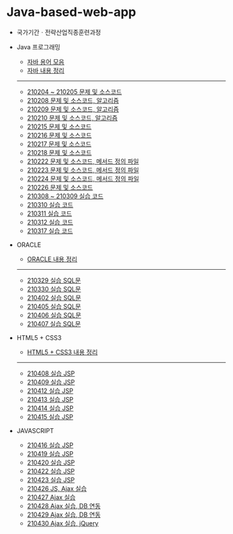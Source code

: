 # Java-based-web-app

* 국가기간ㆍ전략산업직종훈련과정

* Java 프로그래밍
  * [자바 용어 모음](https://github.com/JiYoung-Kwon/Java-based-web-app/tree/main/자바%20용어%20모음.md)
  * [자바 내용 정리](https://github.com/JiYoung-Kwon/Java-based-web-app/tree/main/자바%20내용%20정리.md)
  * ***
  * [210204 ~ 210205 문제 및 소스코드](https://github.com/JiYoung-Kwon/Java-based-web-app/tree/main/210204-05)
  * [210208 문제 및 소스코드, 알고리즘](https://github.com/JiYoung-Kwon/Java-based-web-app/tree/main/210208)
  * [210209 문제 및 소스코드, 알고리즘](https://github.com/JiYoung-Kwon/Java-based-web-app/tree/main/210209)
  * [210210 문제 및 소스코드, 알고리즘](https://github.com/JiYoung-Kwon/Java-based-web-app/tree/main/210210)
  * [210215 문제 및 소스코드](https://github.com/JiYoung-Kwon/Java-based-web-app/tree/main/210215)
  * [210216 문제 및 소스코드](https://github.com/JiYoung-Kwon/Java-based-web-app/tree/main/210216)
  * [210217 문제 및 소스코드](https://github.com/JiYoung-Kwon/Java-based-web-app/tree/main/210217)
  * [210218 문제 및 소스코드](https://github.com/JiYoung-Kwon/Java-based-web-app/tree/main/210218)
  * [210222 문제 및 소스코드, 메서드 정의 파일](https://github.com/JiYoung-Kwon/Java-based-web-app/tree/main/210222)
  * [210223 문제 및 소스코드, 메서드 정의 파일](https://github.com/JiYoung-Kwon/Java-based-web-app/tree/main/210223)
  * [210224 문제 및 소스코드, 메서드 정의 파일](https://github.com/JiYoung-Kwon/Java-based-web-app/tree/main/210224)
  * [210226 문제 및 소스코드](https://github.com/JiYoung-Kwon/Java-based-web-app/tree/main/210226)
  * [210308 ~ 210309 실습 코드](https://github.com/JiYoung-Kwon/Java-based-web-app/tree/main/210308-09)
  * [210310 실습 코드](https://github.com/JiYoung-Kwon/Java-based-web-app/tree/main/210310)
  * [210311 실습 코드](https://github.com/JiYoung-Kwon/Java-based-web-app/tree/main/210311)
  * [210312 실습 코드](https://github.com/JiYoung-Kwon/Java-based-web-app/tree/main/210312)
  * [210317 실습 코드](https://github.com/JiYoung-Kwon/Java-based-web-app/tree/main/210317)

* ORACLE
  * [ORACLE 내용 정리](https://github.com/JiYoung-Kwon/Java-based-web-app/tree/main/Oracle%20내용%20정리.md)
  * ***
  * [210329 실습 SQL문](https://github.com/JiYoung-Kwon/Java-based-web-app/tree/main/210329)
  * [210330 실습 SQL문](https://github.com/JiYoung-Kwon/Java-based-web-app/tree/main/210330)
  * [210402 실습 SQL문](https://github.com/JiYoung-Kwon/Java-based-web-app/tree/main/210402)
  * [210405 실습 SQL문](https://github.com/JiYoung-Kwon/Java-based-web-app/tree/main/210405)
  * [210406 실습 SQL문](https://github.com/JiYoung-Kwon/Java-based-web-app/tree/main/210406)
  * [210407 실습 SQL문](https://github.com/JiYoung-Kwon/Java-based-web-app/tree/main/210407)

* HTML5 + CSS3
  * [HTML5 + CSS3 내용 정리](https://github.com/JiYoung-Kwon/Java-based-web-app/tree/main/HTML5%20%2B%20CSS3%20내용%20정리.md)
  * ***
  * [210408 실습 JSP](https://github.com/JiYoung-Kwon/Java-based-web-app/tree/main/210408)
  * [210409 실습 JSP](https://github.com/JiYoung-Kwon/Java-based-web-app/tree/main/210409)
  * [210412 실습 JSP](https://github.com/JiYoung-Kwon/Java-based-web-app/tree/main/210412)
  * [210413 실습 JSP](https://github.com/JiYoung-Kwon/Java-based-web-app/tree/main/210413)
  * [210414 실습 JSP](https://github.com/JiYoung-Kwon/Java-based-web-app/tree/main/210414)
  * [210415 실습 JSP](https://github.com/JiYoung-Kwon/Java-based-web-app/tree/main/210415)

* JAVASCRIPT
  * [210416 실습 JSP](https://github.com/JiYoung-Kwon/Java-based-web-app/tree/main/210416)
  * [210419 실습 JSP](https://github.com/JiYoung-Kwon/Java-based-web-app/tree/main/210419)
  * [210420 실습 JSP](https://github.com/JiYoung-Kwon/Java-based-web-app/tree/main/210420)
  * [210422 실습 JSP](https://github.com/JiYoung-Kwon/Java-based-web-app/tree/main/210422)
  * [210423 실습 JSP](https://github.com/JiYoung-Kwon/Java-based-web-app/tree/main/210423)
  * [210426 JS, Ajax 실습](https://github.com/JiYoung-Kwon/Java-based-web-app/tree/main/210426)
  * [210427 Ajax 실습](https://github.com/JiYoung-Kwon/Java-based-web-app/tree/main/210427)
  * [210428 Ajax 실습, DB 연동](https://github.com/JiYoung-Kwon/Java-based-web-app/tree/main/210428)
  * [210429 Ajax 실습, DB 연동](https://github.com/JiYoung-Kwon/Java-based-web-app/tree/main/210429)
  * [210430 Ajax 실습, jQuery](https://github.com/JiYoung-Kwon/Java-based-web-app/tree/main/210430)
